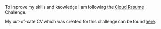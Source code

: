 To improve my skills and knowledge I am following the [Cloud Resume Challenge](https://cloudresumechallenge.dev/docs/the-challenge/aws/).

My out-of-date CV which was created for this challenge can be found [here](https://www.emma-cv.oatley.ie/).
